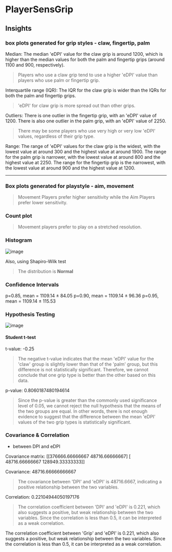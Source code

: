 # PlayerSensGrip

## Insights

### box plots generated for grip styles - claw, fingertip, palm

Median: The median 'eDPI' value for the claw grip is around 1200, which is higher than the median values for both the palm and fingertip grips (around 1100 and 900, respectively). 
> Players who use a claw grip tend to use a higher 'eDPI' value than players who use palm or fingertip grip.

Interquartile range (IQR): The IQR for the claw grip is wider than the IQRs for both the palm and fingertip grips. 
> 'eDPI' for claw grip is more spread out than other grips.

Outliers: There is one outlier in the fingertip grip, with an 'eDPI' value of 1200. There is also one outlier in the palm grip, with an 'eDPI' value of 2250.
> There may be some players who use very high or very low 'eDPI' values, regardless of their grip type.

Range: The range of 'eDPI' values for the claw grip is the widest, with the lowest value at around 300 and the highest value at around 1900. The range for the palm grip is narrower, with the lowest value at around 800 and the highest value at 2250. The range for the fingertip grip is the narrowest, with the lowest value at around 900 and the highest value at 1200.
___________________________________________________________________

### Box plots generated for playstyle - aim, movement

> Movement Players prefer higher sensitivity while the Aim Players prefer lower sensitivity.

### Count plot

> Movement players prefer to play on a stretched resolution.

### Histogram

![image](https://user-images.githubusercontent.com/15999442/223740170-f035e076-d19a-4e8f-a0c3-440b1ac3441c.png)

Also, using Shapiro-Wilk test

> The distribution is **Normal**

### Confidence Intervals
p=0.85, mean = 1109.14 ± 84.05
p=0.90, mean = 1109.14 ± 96.36
p=0.95, mean = 1109.14 ± 115.53

### Hypothesis Testing

![image](https://user-images.githubusercontent.com/15999442/223740627-e83fe879-4de0-4d92-8f8d-cb1b7fc4c0d1.png)

#### Student t-test
t-value: -0.25
> The negative t-value indicates that the mean 'eDPI' value for the 'claw' group is slightly lower than that of the 'palm' group, but this difference is not statistically significant. Therefore, we cannot conclude that one grip type is better than the other based on this data.

p-value: 0.8060187480194614
> Since the p-value is greater than the commonly used significance level of 0.05, we cannot reject the null hypothesis that the means of the two groups are equal. In other words, there is not enough evidence to suggest that the difference between the mean 'eDPI' values of the two grip types is statistically significant.

### Covariance & Correlation

- between DPI and eDPI

Covariance matrix:
[[376666.66666667  48716.66666667]
 [ 48716.66666667 128949.33333333]]
 
Covariance: 48716.66666666667
> The covariance between 'DPI' and 'eDPI' is 48716.6667, indicating a positive relationship between the two variables.

Correlation: 0.22104944050197176
> The correlation coefficient between 'DPI' and 'eDPI' is 0.221, which also suggests a positive, but weak relationship between the two variables. Since the correlation is less than 0.5, it can be interpreted as a weak correlation.



The correlation coefficient between 'Grip' and 'eDPI' is 0.221, which also suggests a positive, but weak relationship between the two variables. Since the correlation is less than 0.5, it can be interpreted as a weak correlation.
